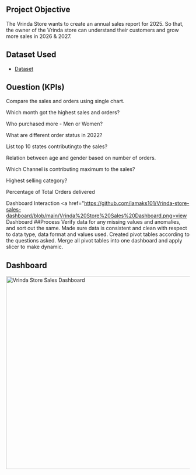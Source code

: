 ## Project Objective
The Vrinda Store wants to create an annual sales report for 2025. So that, the owner of the Vrinda store can understand their customers and grow more sales in 2026 & 2027.
## Dataset Used
- <a href ="https://github.com/iamaks101/Vrinda-store-sales-dashboard/blob/main/Store%20data%20Analysis.xlsx">Dataset</a>
## Ouestion (KPIs)
Compare the sales and orders using single chart.

Which month got the highest sales and orders?

Who purchased more - Men or Women?

What are different order status in 2022?

List top 10 states contributingto the sales?

Relation between age and gender based on number of orders.

Which Channel is contributing maximum to the sales?

Highest selling category?

Percentage of Total Orders delivered

Dashboard Interaction <a href="https://github.com/iamaks101/Vrinda-store-sales-dashboard/blob/main/Vrinda%20Store%20Sales%20Dashboard.png>view Dashboard</a>
##Process
Verify data for any missing values and anomalies, and sort out the same.
Made sure data is consistent and clean with respect to data type, data format and values used.
Created pivot tables according to the questions asked.
Merge all pivot tables into one dashboard and apply slicer to make dynamic.
## Dashboard
<img width="1156" height="527" alt="Vrinda Store Sales Dashboard" src="https://github.com/user-attachments/assets/ec4d5a51-1954-47a0-bde1-c0d0facfa48e" />

